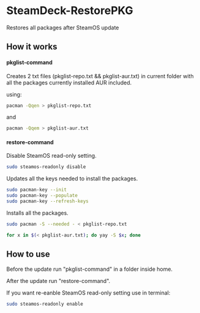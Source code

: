 # SteamDeck-RestorePKG
Restores all packages after SteamOS update

## How it works

#### pkglist-command

Creates 2 txt files (pkglist-repo.txt && pkglist-aur.txt) in current folder with all the packages currently installed AUR included.

using:

```bash
pacman -Qqen > pkglist-repo.txt
```

and

```bash
pacman -Qqem > pkglist-aur.txt
```

#### restore-command

Disable SteamOS read-only setting.

```bash
sudo steamos-readonly disable
```

Updates all the keys needed to install the packages.

```bash
sudo pacman-key --init
sudo pacman-key --populate
sudo pacman-key --refresh-keys
```

Installs all the packages.

```bash
sudo pacman -S --needed - < pkglist-repo.txt

for x in $(< pkglist-aur.txt); do yay -S $x; done
```

## How to use
Before the update run "pkglist-command" in a folder inside home.

After the update run "restore-command".

If you want re-eanble SteamOS read-only setting use in terminal:

```bash
sudo steamos-readonly enable
```
